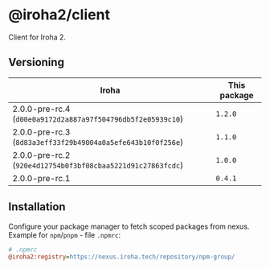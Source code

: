 # @iroha2/client

Client for Iroha 2.

## Versioning

| Iroha                                                       | This package |
| ----------------------------------------------------------- | ------------ |
| 2.0.0-pre-rc.4 (`d00e0a9172d2a887a97f504796db5f2e05939c10`) | `1.2.0`      |
| 2.0.0-pre-rc.3 (`8d83a3eff33f29b49004a0a5efe643b10f0f256e`) | `1.1.0`      |
| 2.0.0-pre-rc.2 (`920e4d12754b0f3bf08cbaa5221d91c27863fcdc`) | `1.0.0`      |
| 2.0.0-pre-rc.1                                              | `0.4.1`      |

## Installation

Configure your package manager to fetch scoped packages from nexus. Example for `npm`/`pnpm` - file `.npmrc`:

```ini
# .npmrc
@iroha2:registry=https://nexus.iroha.tech/repository/npm-group/
```
